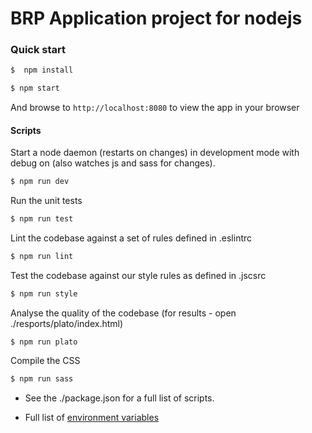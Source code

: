 # BRP Application project for nodejs

### Quick start

```bash
$  npm install

```
```bash
$ npm start
```
And browse to `http://localhost:8080` to view the app in your browser


#### Scripts

Start a node daemon (restarts on changes) in development mode with debug on (also watches js and sass for changes).
```bash
$ npm run dev
```

Run the unit tests
```bash
$ npm run test
```

Lint the codebase against a set of rules defined in .eslintrc
```bash
$ npm run lint
```

Test the codebase against our style rules as defined in .jscsrc
```bash
$ npm run style
```

Analyse the quality of the codebase (for results - open ./resports/plato/index.html)
```
$ npm run plato
```

Compile the CSS
```bash
$ npm run sass
```

- See the ./package.json for a full list of scripts.

- Full list of [environment variables]('./documentation/ENVIRONMENT_VARIABLES.md')
